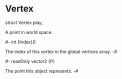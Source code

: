 # Vertex

<!-- api-declaration -->
struct Vertex play;

<!-- api-definition -->
A point in world space.

<!-- api-instance-methods -->
#-
int {Index}()

The index of this vertex in the global vertices array.
-#

<!-- api-members -->
#-
readOnly vector2 {P}

The point this object represents.
-#
